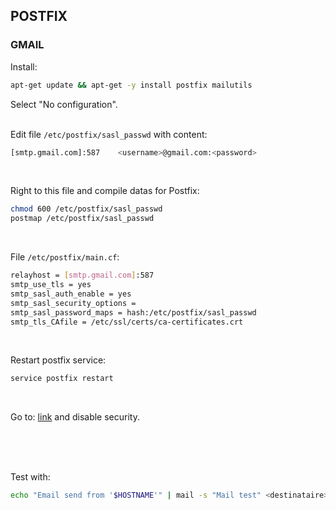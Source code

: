 ## POSTFIX

### GMAIL

Install:
```bash
apt-get update && apt-get -y install postfix mailutils
```

Select "No configuration".
<br/><br/>

Edit file <code>/etc/postfix/sasl_passwd</code> with content:
```bash
[smtp.gmail.com]:587    <username>@gmail.com:<password>
```

<br/>

Right to this file and compile datas for Postfix:
```bash
chmod 600 /etc/postfix/sasl_passwd
postmap /etc/postfix/sasl_passwd
```

<br/>

File <code>/etc/postfix/main.cf</code>:
```bash
relayhost = [smtp.gmail.com]:587
smtp_use_tls = yes
smtp_sasl_auth_enable = yes
smtp_sasl_security_options =
smtp_sasl_password_maps = hash:/etc/postfix/sasl_passwd
smtp_tls_CAfile = /etc/ssl/certs/ca-certificates.crt
```

<br/>

Restart postfix service:
```bash
service postfix restart
```

<br/>

Go to: [link](https://myaccount.google.com/lesssecureapps) and disable security.

<br/><br/><br/>

Test with:
```bash
echo "Email send from '$HOSTNAME'" | mail -s "Mail test" <destinataire>@domain.com
```
